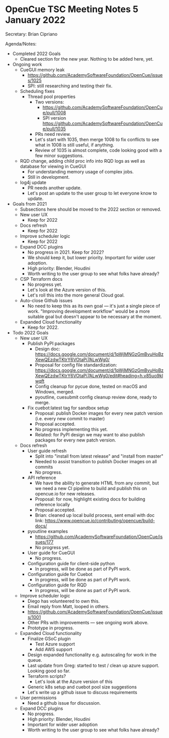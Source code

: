 # OpenCue TSC Meeting Notes 5 January 2022

Secretary: Brian Cipriano

Agenda/Notes:

* Completed 2022 Goals
    * Cleared section for the new year. Nothing to be added here, yet.
* Ongoing work
    * CueGUI memory leak
        * https://github.com/AcademySoftwareFoundation/OpenCue/issues/1025
        * SPI: still researching and testing their fix.
    * Scheduling fixes
        * Thread pool properties
            * Two versions:
                * https://github.com/AcademySoftwareFoundation/OpenCue/pull/1008
                * SPI version https://github.com/AcademySoftwareFoundation/OpenCue/pull/1035
            * PRs need review.
            * Let's start with 1035, then merge 1008 to fix conflicts to see what in 1008 is still
              useful, if anything.
            * Review of 1035 is almost complete, code looking good with a few minor suggestions.
    * RQD change, adding child proc info into RQD logs as well as database for viewing in CueGUI
        * For understanding memory usage of complex jobs.
        * Still in development.
    * log4j update
        * PR needs another update.
        * Let's post an update to the user group to let everyone know to update.
* Goals from 2021
    * Subsections here should be moved to the 2022 section or removed.
    * New user UX
        * Keep for 2022
    * Docs refresh
        * Keep for 2022
    * Improve scheduler logic
        * Keep for 2022
    * Expand DCC plugins
        * No progress in 2021. Keep for 2022?
        * We should keep it, but lower priority. Important for wider user adoption.
        * High priority: Blender, Houdini
        * Worth writing to the user group to see what folks have already?
    * CSP Terraform docs
        * No progress yet.
        * Let's look at the Azure version of this.
        * Let's roll this into the more general Cloud goal.
    * Auto-close Github issues
        * No need to keep this as its own goal — it's just a single piece of work. "Improving
          development workflow" would be a more suitable goal but doesn't appear to be necessary at
          the moment.
    * Expanded Cloud functionality
        * Keep for 2022.
* Todo 2022 Goals
    * New user UX
        * Publish PyPI packages
            * Design
              doc: https://docs.google.com/document/d/1pWjMNGzGmBvuHoBzXewQEzdwTKtrY6VOtaPi7ALwWg0/
            * Proposal for config file
              standardization: https://docs.google.com/document/d/1pWjMNGzGmBvuHoBzXewQEzdwTKtrY6VOtaPi7ALwWg0/edit#heading=h.v85uo9klwqft
            * Config cleanup for pycue done, tested on macOS and Windows, merged.
            * pyoutline, cuesubmit config cleanup review done, ready to merge.
        * Fix cuebot:latest tag for sandbox setup
            * Proposal: publish Docker images for every new patch version (i.e. every new commit to
              master)
            * Proposal accepted.
            * No progress implementing this yet.
            * Related: for PyPI design we may want to also publish packages for every new patch
              version.
    * Docs refresh
        * User guide refresh
            * Split into "install from latest release" and "install from master"
            * Needed to assist transition to publish Docker images on all commits
            * No progress.
        * API reference
            * We have the ability to generate HTML from any commit, but we need a new CI pipeline to
              build and publish this on opencue.io for new releases.
            * Proposal: for now, highlight existing docs for building reference locally
            * Proposal accepted.
            * Brian: cleaned up local build process, sent email with doc
              link: https://www.opencue.io/contributing/opencue/build-docs/
        * pyoutline examples
            * https://github.com/AcademySoftwareFoundation/OpenCue/issues/177
            * No progress yet.
        * User guide for CueGUI
            * No progress.
        * Configuration guide for client-side python
            * In progress, will be done as part of PyPI work.
        * Configuration guide for Cuebot
            * In progress, will be done as part of PyPI work.
        * Configuration guide for RQD
            * In progress, will be done as part of PyPI work.
    * Improve scheduler logic
        * Diego has volunteered to own this.
        * Email reply from Matt, looped in others.
        * https://github.com/AcademySoftwareFoundation/OpenCue/issues/1001
        * Other PRs with improvements — see ongoing work above.
        * Prototype in progress.
    * Expanded Cloud functionality
        * Finalize GSoC plugin
            * Test Azure support
            * Add AWS support
        * Design expanded functionality e.g. autoscaling for work in the queue.
        * Last update from Greg: started to test / clean up azure support. Looking good so far.
        * Terraform scripts?
            * Let's look at the Azure version of this
        * Generic k8s setup and cuebot pool size suggestions
        * Let's write up a github issue to discuss requirements
    * User permissions
        * Need a github issue for discussion.
    * Expand DCC plugins
        * No progress.
        * High priority: Blender, Houdini
        * Important for wider user adoption
        * Worth writing to the user group to see what folks have already?

